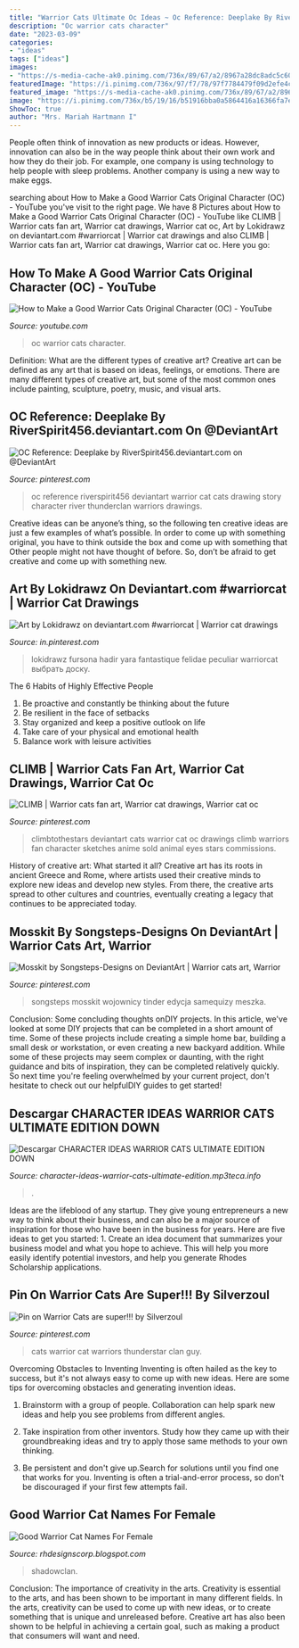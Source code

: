 ```yaml
---
title: "Warrior Cats Ultimate Oc Ideas ~ Oc Reference: Deeplake By Riverspirit456.deviantart.com On @deviantart"
description: "Oc warrior cats character"
date: "2023-03-09"
categories:
- "ideas"
tags: ["ideas"]
images:
- "https://s-media-cache-ak0.pinimg.com/736x/89/67/a2/8967a28dc8adc5c603be9c6eaea188b3.jpg"
featuredImage: "https://i.pinimg.com/736x/97/f7/78/97f7784479f09d2efe4c61dc77b7fd72.jpg"
featured_image: "https://s-media-cache-ak0.pinimg.com/736x/89/67/a2/8967a28dc8adc5c603be9c6eaea188b3.jpg"
image: "https://i.pinimg.com/736x/b5/19/16/b51916bba0a5864416a16366fa7e4e45.jpg"
ShowToc: true
author: "Mrs. Mariah Hartmann I"
---
```



People often think of innovation as new products or ideas. However, innovation can also be in the way people think about their own work and how they do their job. For example, one company is using technology to help people with sleep problems. Another company is using a new way to make eggs.

	

		
searching about How to Make a Good Warrior Cats Original Character (OC) - YouTube you've visit to the right page. We have 8 Pictures about How to Make a Good Warrior Cats Original Character (OC) - YouTube like CLIMB | Warrior cats fan art, Warrior cat drawings, Warrior cat oc, Art by Lokidrawz on deviantart.com #warriorcat | Warrior cat drawings and also CLIMB | Warrior cats fan art, Warrior cat drawings, Warrior cat oc. Here you go:
		
    
## How To Make A Good Warrior Cats Original Character (OC) - YouTube

<img loading=lazy src="https://i.ytimg.com/vi/IfF3uEbbLbY/maxresdefault.jpg" onerror="this.onerror=null;this.src='https://tse4.mm.bing.net/th?id=OIP.xDT6ZXwH91ZFJ9WShreehwHaEK&amp;pid=15.1';" alt="How to Make a Good Warrior Cats Original Character (OC) - YouTube">

_Source: youtube.com_

>oc warrior cats character. 

	

Definition: What are the different types of creative art?
Creative art can be defined as any art that is based on ideas, feelings, or emotions. There are many different types of creative art, but some of the most common ones include painting, sculpture, poetry, music, and visual arts.

    
## OC Reference: Deeplake By RiverSpirit456.deviantart.com On @DeviantArt

<img loading=lazy src="https://s-media-cache-ak0.pinimg.com/736x/89/67/a2/8967a28dc8adc5c603be9c6eaea188b3.jpg" onerror="this.onerror=null;this.src='https://tse4.mm.bing.net/th?id=OIP.BERXkTgV3PXgXr0eOuNXEAHaFM&amp;pid=15.1';" alt="OC Reference: Deeplake by RiverSpirit456.deviantart.com on @DeviantArt">

_Source: pinterest.com_

>oc reference riverspirit456 deviantart warrior cat cats drawing story character river thunderclan warriors drawings. 

	

Creative ideas can be anyone’s thing, so the following ten creative ideas are just a few examples of what’s possible. In order to come up with something original, you have to think outside the box and come up with something that Other people might not have thought of before. So, don’t be afraid to get creative and come up with something new.

    
## Art By Lokidrawz On Deviantart.com #warriorcat | Warrior Cat Drawings

<img loading=lazy src="https://i.pinimg.com/736x/b5/19/16/b51916bba0a5864416a16366fa7e4e45.jpg" onerror="this.onerror=null;this.src='https://tse2.mm.bing.net/th?id=OIP.vqSJcKPgUSHbJm5uc5LMIgHaIE&amp;pid=15.1';" alt="Art by Lokidrawz on deviantart.com #warriorcat | Warrior cat drawings">

_Source: in.pinterest.com_

>lokidrawz fursona hadir yara fantastique felidae peculiar warriorcat выбрать доску. 

	

The 6 Habits of Highly Effective People
1. Be proactive and constantly be thinking about the future 
2. Be resilient in the face of setbacks 
3. Stay organized and keep a positive outlook on life 
4. Take care of your physical and emotional health 
5. Balance work with leisure activities 

    
## CLIMB | Warrior Cats Fan Art, Warrior Cat Drawings, Warrior Cat Oc

<img loading=lazy src="https://i.pinimg.com/736x/97/f7/78/97f7784479f09d2efe4c61dc77b7fd72.jpg" onerror="this.onerror=null;this.src='https://tse4.mm.bing.net/th?id=OIP.BUu9-ASb6s8-aCNoyb-bewHaGE&amp;pid=15.1';" alt="CLIMB | Warrior cats fan art, Warrior cat drawings, Warrior cat oc">

_Source: pinterest.com_

>climbtothestars deviantart cats warrior cat oc drawings climb warriors fan character sketches anime sold animal eyes stars commissions. 

	

History of creative art: What started it all?
Creative art has its roots in ancient Greece and Rome, where artists used their creative minds to explore new ideas and develop new styles. From there, the creative arts spread to other cultures and countries, eventually creating a legacy that continues to be appreciated today.

    
## Mosskit By Songsteps-Designs On DeviantArt | Warrior Cats Art, Warrior

<img loading=lazy src="https://i.pinimg.com/736x/55/f5/0c/55f50c9336d05012032e3fad6cc26155.jpg" onerror="this.onerror=null;this.src='https://tse3.mm.bing.net/th?id=OIP.Tgb2Vt3PmgGBLW3Vf8UukwHaGa&amp;pid=15.1';" alt="Mosskit by Songsteps-Designs on DeviantArt | Warrior cats art, Warrior">

_Source: pinterest.com_

>songsteps mosskit wojownicy tinder edycja samequizy meszka. 

	

Conclusion: Some concluding thoughts onDIY projects.
In this article, we've looked at some DIY projects that can be completed in a short amount of time. Some of these projects include creating a simple home bar, building a small desk or workstation, or even creating a new backyard addition. While some of these projects may seem complex or daunting, with the right guidance and bits of inspiration, they can be completed relatively quickly. So next time you're feeling overwhelmed by your current project, don't hesitate to check out our helpfulDIY guides to get started!

    
## Descargar CHARACTER IDEAS WARRIOR CATS ULTIMATE EDITION DOWN

<img loading=lazy src="https://img.youtube.com/vi/WHb5LbVtHMA/0.jpg" onerror="this.onerror=null;this.src='https://tse3.mm.bing.net/th?id=OIP.jR8Pd8_QY967EvdQW2luQwHaFj&amp;pid=15.1';" alt="Descargar CHARACTER IDEAS WARRIOR CATS ULTIMATE EDITION DOWN">

_Source: character-ideas-warrior-cats-ultimate-edition.mp3teca.info_

>. 

	

Ideas are the lifeblood of any startup. They give young entrepreneurs a new way to think about their business, and can also be a major source of inspiration for those who have been in the business for years. Here are five ideas to get you started: 1. Create an idea document that summarizes your business model and what you hope to achieve. This will help you more easily identify potential investors, and help you generate Rhodes Scholarship applications. 
    
## Pin On Warrior Cats Are Super!!! By Silverzoul

<img loading=lazy src="https://i.pinimg.com/736x/43/f9/3d/43f93d28de443807ed2a4d862eb62db3.jpg" onerror="this.onerror=null;this.src='https://tse3.mm.bing.net/th?id=OIP.X-_lGori7gSF8gGGQ919ugHaGq&amp;pid=15.1';" alt="Pin on Warrior Cats are super!!! by Silverzoul">

_Source: pinterest.com_

>cats warrior cat warriors thunderstar clan guy. 

	

Overcoming Obstacles to Inventing
Inventing is often hailed as the key to success, but it's not always easy to come up with new ideas. Here are some tips for overcoming obstacles and generating invention ideas.
1. Brainstorm with a group of people. Collaboration can help spark new ideas and help you see problems from different angles.

2. Take inspiration from other inventors. Study how they came up with their groundbreaking ideas and try to apply those same methods to your own thinking.

3. Be persistent and don't give up.Search for solutions until you find one that works for you. Inventing is often a trial-and-error process, so don't be discouraged if your first few attempts fail.

    
## Good Warrior Cat Names For Female

<img loading=lazy src="https://lh6.googleusercontent.com/proxy/CfZt3Hc1WkrI7aOc9LCLMboXse2ra1DQq7YgMfyudrnc_LETsD93Ks6kt2QyzuobWwcxuyrDjYAXo-HY1ShQzGkRtA=w1200-h630-p-k-no-nu" onerror="this.onerror=null;this.src='https://tse2.mm.bing.net/th?id=OIP.Q9zSBM8AjuWK2Jn5-q4ZAwHaDe&amp;pid=15.1';" alt="Good Warrior Cat Names For Female">

_Source: rhdesignscorp.blogspot.com_

>shadowclan. 

	

Conclusion: The importance of creativity in the arts.
Creativity is essential to the arts, and has been shown to be important in many different fields. In the arts, creativity can be used to come up with new ideas, or to create something that is unique and unreleased before. Creative art has also been shown to be helpful in achieving a certain goal, such as making a product that consumers will want and need.

